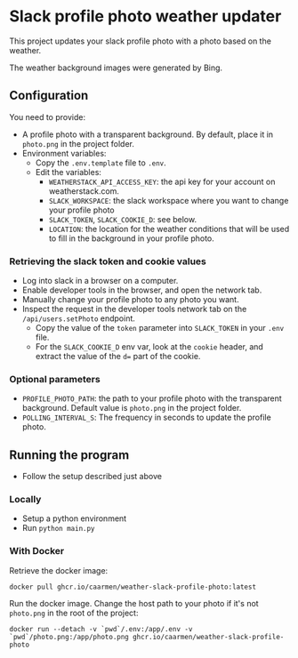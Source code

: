 # Slack profile photo weather updater

This project updates your slack profile photo with a photo based on the weather.

The weather background images were generated by Bing.

## Configuration
You need to provide:
* A profile photo with a transparent background. By default, place it in `photo.png` in the project folder.
* Environment variables:
  - Copy the `.env.template` file to `.env`.
  - Edit the variables:
    - `WEATHERSTACK_API_ACCESS_KEY`: the api key for your account on weatherstack.com.
    - `SLACK_WORKSPACE`: the slack workspace where you want to change your profile photo
    - `SLACK_TOKEN`, `SLACK_COOKIE_D`: see below.
    - `LOCATION`: the location for the weather conditions that will be used to fill in the background in your profile photo.

### Retrieving the slack token and cookie values
* Log into slack in a browser on a computer.
* Enable developer tools in the browser, and open the network tab.
* Manually change your profile photo to any photo you want.
* Inspect the request in the developer tools network tab on the `/api/users.setPhoto` endpoint.
  - Copy the value of the `token` parameter into `SLACK_TOKEN` in your `.env` file.
  - For the `SLACK_COOKIE_D` env var, look at the `cookie` header, and extract the value of the `d=` part of the cookie.

### Optional parameters
* `PROFILE_PHOTO_PATH`: the path to your profile photo with the transparent background. Default value is `photo.png` in the project folder.
* `POLLING_INTERVAL_S`: The frequency in seconds to update the profile photo.

## Running the program
* Follow the setup described just above

### Locally
* Setup a python environment
* Run `python main.py`

### With Docker

Retrieve the docker image:
```
docker pull ghcr.io/caarmen/weather-slack-profile-photo:latest
```

Run the docker image. Change the host path to your photo if it's not `photo.png` in the root of the project:
```
docker run --detach -v `pwd`/.env:/app/.env -v `pwd`/photo.png:/app/photo.png ghcr.io/caarmen/weather-slack-profile-photo
```




